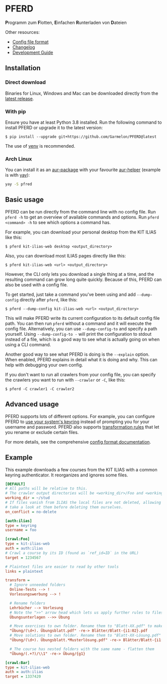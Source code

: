# PFERD

**P**rogramm zum **F**lotten, **E**infachen **R**unterladen von **D**ateien

Other resources:

- [Config file format](CONFIG.md)
- [Changelog](CHANGELOG.md)
- [Development Guide](DEV.md)

## Installation

### Direct download

Binaries for Linux, Windows and Mac can be downloaded directly from the
[latest release](https://github.com/Garmelon/PFERD/releases/latest).

### With pip

Ensure you have at least Python 3.8 installed. Run the following command to
install PFERD or upgrade it to the latest version:

```
$ pip install --upgrade git+https://github.com/Garmelon/PFERD@latest
```

The use of [venv](https://docs.python.org/3/library/venv.html) is recommended.

### Arch Linux
You can install it as an [aur-package](https://aur.archlinux.org/packages/pferd)
with your favourite [aur-helper](https://wiki.archlinux.org/title/AUR_helpers)
(example is with [yay](https://github.com/Jguer/yay)):

```bash
yay -S pfred
```

## Basic usage

PFERD can be run directly from the command line with no config file. Run `pferd
-h` to get an overview of available commands and options. Run `pferd <command>
-h` to see which options a command has.

For example, you can download your personal desktop from the KIT ILIAS like
this:

```
$ pferd kit-ilias-web desktop <output_directory>
```

Also, you can download most ILIAS pages directly like this:

```
$ pferd kit-ilias-web <url> <output_directory>
```

However, the CLI only lets you download a single thing at a time, and the
resulting command can grow long quite quickly. Because of this, PFERD can also
be used with a config file.

To get started, just take a command you've been using and add `--dump-config`
directly after `pferd`, like this:

```
$ pferd --dump-config kit-ilias-web <url> <output_directory>
```

This will make PFERD write its current configuration to its default config file
path. You can then run `pferd` without a command and it will execute the config
file. Alternatively, you can use `--dump-config-to` and specify a path yourself.
Using `--dump-config-to -` will print the configuration to stdout instead of a
file, which is a good way to see what is actually going on when using a CLI
command.

Another good way to see what PFERD is doing is the `--explain` option. When
enabled, PFERD explains in detail what it is doing and why. This can help with
debugging your own config.

If you don't want to run all crawlers from your config file, you can specify the
crawlers you want to run with `--crawler` or `-C`, like this:

```
$ pferd -C crawler1 -C crawler2
```

## Advanced usage

PFERD supports lots of different options. For example, you can configure PFERD
to [use your system's keyring](CONFIG.md#the-keyring-authenticator) instead of
prompting you for your username and password. PFERD also supports
[transformation rules](CONFIG.md#transformation-rules) that let you rename or
exclude certain files.

For more details, see the comprehensive [config format documentation](CONFIG.md).

## Example

This example downloads a few courses from the KIT ILIAS with a common keyring
authenticator. It reorganizes and ignores some files.

```ini
[DEFAULT]
# All paths will be relative to this.
# The crawler output directories will be <working_dir>/Foo and <working_dir>/Bar.
working_dir = ~/stud
# If files vanish from ILIAS the local files are not deleted, allowing us to
# take a look at them before deleting them ourselves.
on_conflict = no-delete

[auth:ilias]
type = keyring
username = foo

[crawl:Foo]
type = kit-ilias-web
auth = auth:ilias
# Crawl a course by its ID (found as `ref_id=ID` in the URL)
target = 1234567

# Plaintext files are easier to read by other tools
links = plaintext

transform =
  # Ignore unneeded folders
  Online-Tests --> !
  Vorlesungswerbung --> !

  # Rename folders
  Lehrbücher --> Vorlesung
  # Note the ">>" arrow head which lets us apply further rules to files moved to "Übung"
  Übungsunterlagen -->> Übung

  # Move exercises to own folder. Rename them to "Blatt-XX.pdf" to make them sort properly
  "Übung/(\d+). Übungsblatt.pdf" -re-> Blätter/Blatt-{i1:02}.pdf
  # Move solutions to own folder. Rename them to "Blatt-XX-Lösung.pdf" to make them sort properly
  "Übung/(\d+). Übungsblatt.*Musterlösung.pdf" -re-> Blätter/Blatt-{i1:02}-Lösung.pdf

  # The course has nested folders with the same name - flatten them
  "Übung/(.+?)/\\1" -re-> Übung/{g1}

[crawl:Bar]
type = kit-ilias-web
auth = auth:ilias
target = 1337420
```
